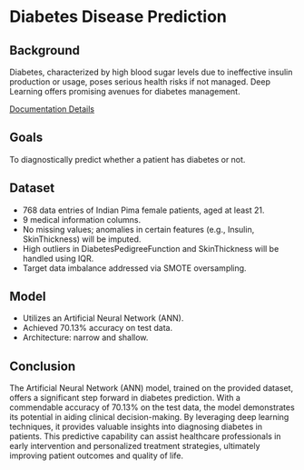 # Diabetes Disease Prediction

## Background
Diabetes, characterized by high blood sugar levels due to ineffective insulin production or usage, poses serious health risks if not managed. Deep Learning offers promising avenues for diabetes management.

[Documentation Details](https://github.com/Theofilusarifin/Diabetes-Disease-Prediction/blob/main/documentation.pdf)

## Goals
To diagnostically predict whether a patient has diabetes or not.

## Dataset
- 768 data entries of Indian Pima female patients, aged at least 21.
- 9 medical information columns.
- No missing values; anomalies in certain features (e.g., Insulin, SkinThickness) will be imputed.
- High outliers in DiabetesPedigreeFunction and SkinThickness will be handled using IQR.
- Target data imbalance addressed via SMOTE oversampling.

## Model
- Utilizes an Artificial Neural Network (ANN).
- Achieved 70.13% accuracy on test data.
- Architecture: narrow and shallow.

## Conclusion
The Artificial Neural Network (ANN) model, trained on the provided dataset, offers a significant step forward in diabetes prediction. With a commendable accuracy of 70.13% on the test data, the model demonstrates its potential in aiding clinical decision-making. By leveraging deep learning techniques, it provides valuable insights into diagnosing diabetes in patients. This predictive capability can assist healthcare professionals in early intervention and personalized treatment strategies, ultimately improving patient outcomes and quality of life.

